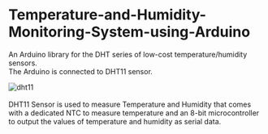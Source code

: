 # Temperature-and-Humidity-Monitoring-System-using-Arduino

An Arduino library for the DHT series of low-cost temperature/humidity sensors.
<br />
The Arduino is connected to DHT11 sensor.

![dht11](https://user-images.githubusercontent.com/90948455/170773563-1ba851d9-eb04-477c-b3b6-7457615e2261.jpg)
<br /><br />DHT11 Sensor is used to measure Temperature and Humidity that comes with a dedicated NTC to measure temperature and an 8-bit microcontroller to output the values 
of temperature and humidity as serial data. 
